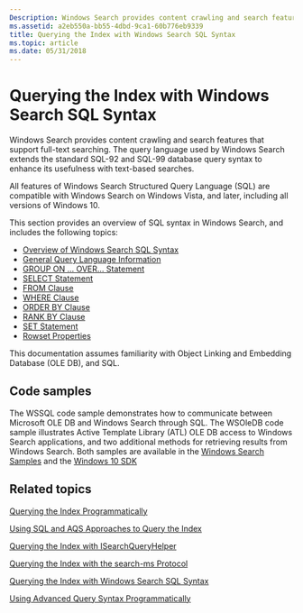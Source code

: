 ```yaml
---
Description: Windows Search provides content crawling and search features that support full-text searching. The query language used by Windows Search extends the standard SQL-92 and SQL-99 database query syntax to enhance its usefulness with text-based searches.
ms.assetid: a2eb550a-bb55-4dbd-9ca1-60b776eb9339
title: Querying the Index with Windows Search SQL Syntax
ms.topic: article
ms.date: 05/31/2018
---
```


# Querying the Index with Windows Search SQL Syntax

Windows Search provides content crawling and search features that support full-text searching. The query language used by Windows Search extends the standard SQL-92 and SQL-99 database query syntax to enhance its usefulness with text-based searches.

All features of Windows Search Structured Query Language (SQL) are compatible with Windows Search on Windows Vista, and later, including all versions of Windows 10.

This section provides an overview of SQL syntax in Windows Search, and includes the following topics:

- [Overview of Windows Search SQL Syntax](-search-sql-ovwofsearchquery.md)
- [General Query Language Information](-search-sql-generalqueryinfo.md)
- [GROUP ON ... OVER... Statement](-search-sql-group-on-over.md)
- [SELECT Statement](-search-sql-select.md)
- [FROM Clause](-search-sql-from.md)
- [WHERE Clause](-search-sql-where.md)
- [ORDER BY Clause](-search-sql-orderby.md)
- [RANK BY Clause](-search-sql-rankby.md)
- [SET Statement](-search-sql-set.md)
- [Rowset Properties](-search-sql-rowset-properties.md)

This documentation assumes familiarity with Object Linking and Embedding Database (OLE DB), and SQL.

## Code samples

The WSSQL code sample demonstrates how to communicate between Microsoft OLE DB and Windows Search through SQL. The WSOleDB code sample illustrates Active Template Library (ATL) OLE DB access to Windows Search applications, and two additional methods for retrieving results from Windows Search. Both samples are available in the [Windows Search Samples](-search-samples-ovw.md) and the [Windows 10 SDK](https://developer.microsoft.com/en-US/windows/downloads/windows-10-sdk)

## Related topics

[Querying the Index Programmatically](-search-3x-wds-qryidx-overview.md)

[Using SQL and AQS Approaches to Query the Index](-search-3x-wds-qryidx-overview.md)

[Querying the Index with ISearchQueryHelper](-search-3x-wds-qryidx-searchqueryhelper.md)

[Querying the Index with the search-ms Protocol](-search-3x-wds-qryidx-searchms.md)

[Querying the Index with Windows Search SQL Syntax](-search-sql-windowssearch-entry.md)

[Using Advanced Query Syntax Programmatically](-search-3x-advancedquerysyntax.md)
